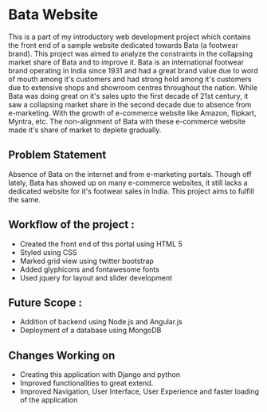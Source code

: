 # Bata Website

This is a part of my introductory web development project which contains the front end of a sample website dedicated towards Bata (a footwear brand). This project was aimed to analyze the constraints in the collapsing market share of Bata and to improve it.
Bata is an international footwear brand operating in India since 1931 and had a great brand value due to word of mouth among it's customers and had strong hold among it's customers due to extensive shops and showroom centres throughout the nation. While Bata was doing great on it's sales upto the first decade of 21st century, it saw a collapsing market share in the second decade due to absence from e-marketing.
With the growth of e-commerce website like Amazon, flipkart, Myntra, etc. The non-alignment of Bata with these e-commerce website made it's share of market to deplete gradually.

## Problem Statement

Absence of Bata on the internet and from e-marketing portals. Though off lately, Bata has showed up on many e-commerce websites, it still lacks a dedicated website for it's footwear sales in India. This project aims to fulfill the same.

## Workflow of the project :

- Created the front end of this portal using HTML 5
- Styled using CSS
- Marked grid view using twitter bootstrap
- Added glyphicons and fontawesome fonts
- Used jquery for layout and slider development

## Future Scope :

- Addition of backend using Node.js and Angular.js
- Deployment of a database using MongoDB

## Changes Working on
- Creating this application with Django and python 
- Improved functionalities to great extend.
- Improved Navigation, User Interface, User Experience and faster loading of the application
